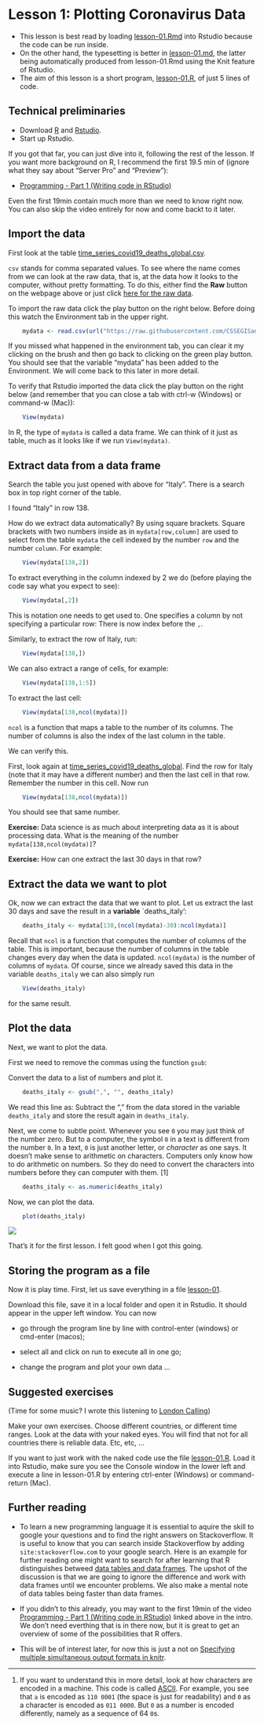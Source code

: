 
# Lesson 1: Plotting Coronavirus Data

  - This lesson is best read by loading [lesson-01.Rmd](lesson-01.Rmd)
    into Rstudio because the code can be run inside.
  - On the other hand, the typesetting is better in
    [lesson-01.md](lesson-01.md), the latter being automatically
    produced from lesson-01.Rmd using the Knit feature of Rstudio.
  - The aim of this lesson is a short program,
    [lesson-01.R](lesson-01.R), of just 5 lines of code.

## Technical preliminaries

  - Download [R](https://cran.r-project.org/) and
    [Rstudio](https://rstudio.com/products/rstudio/download/).
  - Start up Rstudio.

If you got that far, you can just dive into it, following the rest of
the lesson. If you want more background on R, I recommend the first 19.5
min of (ignore what they say about “Server Pro” and “Preview”):

  - [Programming - Part 1 (Writing code in
    RStudio)](https://resources.rstudio.com/wistia-rstudio-essentials-2/rstudioessentialsprogrammingpart1-2)

Even the first 19min contain much more than we need to know right now.
You can also skip the video entirely for now and come backt to it later.

## Import the data

First look at the table
[time\_series\_covid19\_deaths\_global.csv](https://github.com/CSSEGISandData/COVID-19/blob/master/csse_covid_19_data/csse_covid_19_time_series/time_series_covid19_deaths_global.csv).

`csv` stands for comma separated values. To see where the name comes
from we can look at the raw data, that is, at the data how it looks to
the computer, without pretty formatting. To do this, either find the
**Raw** button on the webpage above or just click [here for the raw
data](https://raw.githubusercontent.com/CSSEGISandData/COVID-19/master/csse_covid_19_data/csse_covid_19_time_series/time_series_covid19_deaths_global.csv).

To import the raw data click the play button on the right below. Before
doing this watch the Environment tab in the upper right.

``` r
    mydata <- read.csv(url("https://raw.githubusercontent.com/CSSEGISandData/COVID-19/master/csse_covid_19_data/csse_covid_19_time_series/time_series_covid19_deaths_global.csv"),check.names = FALSE)
```

If you missed what happened in the environment tab, you can clear it my
clicking on the brush and then go back to clicking on the green play
button. You should see that the variable “mydata” has been added to the
Environment. We will come back to this later in more detail.

To verify that Rstudio imported the data click the play button on the
right below (and remember that you can close a tab with ctrl-w (Windows)
or command-w (Mac)):

``` r
    View(mydata)
```

In R, the type of `mydata` is called a data frame. We can think of it
just as table, much as it looks like if we run `View(mydata)`.

## Extract data from a data frame

Search the table you just opened with above for “Italy”. There is a
search box in top right corner of the table.

I found “Italy” in row 138.

How do we extract data automatically? By using square brackets. Square
brackets with two numbers inside as in `mydata[row,column]` are used to
select from the table `mydata` the cell indexed by the number `row` and
the number `column`. For example:

``` r
    View(mydata[138,2])
```

To extract everything in the column indexed by 2 we do (before playing
the code say what you expect to see):

``` r
    View(mydata[,2])
```

This is notation one needs to get used to. One specifies a column by not
specifying a particular row: There is now index before the `,`.

Similarly, to extract the row of Italy, run:

``` r
    View(mydata[138,])
```

We can also extract a range of cells, for example:

``` r
    View(mydata[138,1:5])
```

To extract the last cell:

``` r
    View(mydata[138,ncol(mydata)])
```

`ncol` is a function that maps a table to the number of its columns. The
number of columns is also the index of the last column in the table.

We can verify this.

First, look again at
[time\_series\_covid19\_deaths\_global](https://github.com/CSSEGISandData/COVID-19/blob/master/csse_covid_19_data/csse_covid_19_time_series/time_series_covid19_deaths_global.csv).
Find the row for Italy (note that it may have a different number) and
then the last cell in that row. Remember the number in this cell. Now
run

``` r
    View(mydata[138,ncol(mydata)])
```

You should see that same number.

**Exercise:** Data science is as much about interpreting data as it is
about processing data. What is the meaning of the number
`mydata[138,ncol(mydata)]`?

**Exercise:** How can one extract the last 30 days in that row?

## Extract the data we want to plot

Ok, now we can extract the data that we want to plot. Let us extract the
last 30 days and save the result in a **variable** \`deaths\_italy’:

``` r
    deaths_italy <- mydata[138,(ncol(mydata)-30):ncol(mydata)]
```

Recall that `ncol` is a function that computes the number of columns of
the table. This is important, because the number of columns in the table
changes every day when the data is updated. `ncol(mydata)` is the number
of columns of `mydata`. Of course, since we already saved this data in
the variable `deaths_italy` we can also simply run

``` r
    View(deaths_italy)
```

for the same result.

## Plot the data

Next, we want to plot the data.

First we need to remove the commas using the function `gsub`:

Convert the data to a list of numbers and plot it.

``` r
    deaths_italy <- gsub(",", "", deaths_italy)
```

We read this line as: Subtract the “,” from the data stored in the
variable `deaths_italy` and store the result again in `deaths_italy`.

Next, we come to subtle point. Whenever you see `0` you may just think
of the number zero. But to a computer, the symbol `0` in a text is
different from the number `0`. In a text, `0` is just another letter, or
*character* as one says. It doesn’t make sense to arithmetic on
characters. Computers only know how to do arithmetic on numbers. So they
do need to convert the characters into numbers before they can computer
with them. \[1\]

``` r
    deaths_italy <- as.numeric(deaths_italy)
```

Now, we can plot the data.

``` r
    plot(deaths_italy)
```

![](lesson-01_files/figure-gfm/unnamed-chunk-13-1.png)<!-- -->

That’s it for the first lesson. I felt good when I got this going.

## Storing the program as a file

Now it is play time. First, let us save everything in a file
[lesson-01](lesson-01.R).

Download this file, save it in a local folder and open it in Rstudio. It
should appear in the upper left window. You can now

  - go through the program line by line with control-enter (windows) or
    cmd-enter (macos);

  - select all and click on run to execute all in one go;

  - change the program and plot your own data …

## Suggested exercises

(Time for some music? I wrote this listening to [London
Calling](https://www.youtube.com/watch?v=hZw23sWlyG0&list=PLkLimRXN6NKzoSccJhADNW42Ayxf7mYwF&index=8))

Make your own exercises. Choose different countries, or different time
ranges. Look at the data with your naked eyes. You will find that not
for all countries there is reliable data. Etc, etc, …

If you want to just work with the naked code use the file
[lesson-01.R](lesson-01.R). Load it into Rstudio, make sure you see the
Console window in the lower left and execute a line in lesson-01.R by
entering ctrl-enter (Windows) or command-return (Mac).

## Further reading

  - To learn a new programming language it is essential to aquire the
    skill to google your questions and to find the right answers on
    Stackoverflow. It is useful to know that you can search inside
    Stackoverflow by adding `site:stackoverflow.com` to your google
    search. Here is an example for further reading one might want to
    search for after learning that R distinguishes betweed [data tables
    and data
    frames](https://www.google.com?q=site:stackoverflow.com%20data%20frame%20vs%20table%20in%20R).
    The upshot of the discussion is that we are going to ignore the
    difference and work with data frames until we encounter problems. We
    also make a mental note of data tables being faster than data
    frames.

  - If you didn’t to this already, you may want to the first 19min of
    the video [Programming - Part 1 (Writing code in
    RStudio)](https://resources.rstudio.com/wistia-rstudio-essentials-2/rstudioessentialsprogrammingpart1-2)
    linked above in the intro. We don’t need everthing that is in there
    now, but it is great to get an overview of some of the possibilities
    that R offers.

  - This will be of interest later, for now this is just a not on
    [Specifying multiple simultaneous output formats in
    knitr](https://stackoverflow.com/questions/25078572/specifying-multiple-simultaneous-output-formats-in-knitr).

-----

1.  If you want to understand this in more detail, look at how
    characters are encoded in a machine. This code is called
    [ASCII](https://en.wikipedia.org/wiki/ASCII#Printable_characters).
    For example, you see that `a` is encoded as `110 0001` (the space is
    just for readability) and `0` as a character is encoded as
    `011 0000`. But `0` as a number is encoded differently, namely as a
    sequence of 64 `0`s.
